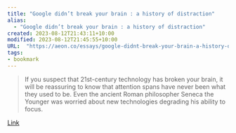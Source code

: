 ```yaml
---
title: "Google didn’t break your brain : a history of distraction"
alias:
  - "Google didn’t break your brain : a history of distraction"
created: 2023-08-12T21:43:11+10:00
modified: 2023-08-12T21:45:55+10:00
URL:  "https://aeon.co/essays/google-didnt-break-your-brain-a-history-of-distraction"
tags:
- bookmark
---
```


> If you suspect that 21st-century technology has broken your brain, it will be reassuring to know that attention spans have never been what they used to be. Even the ancient Roman philosopher Seneca the Younger was worried about new technologies degrading his ability to focus.

[Link](https://aeon.co/essays/google-didnt-break-your-brain-a-history-of-distraction)